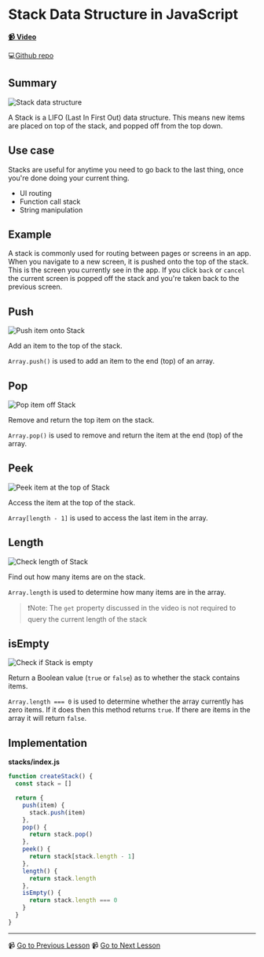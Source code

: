 # Stack Data Structure in JavaScript

**[📹 Video](https://egghead.io/lessons/javascript-stack-data-structure-in-javascript)**

💻[Github repo](https://github.com/kyleshevlin/intro-to-data-structures-and-algorithms/blob/master/stacks/index.js)

## Summary

![Stack data structure](https://res.cloudinary.com/dg3gyk0gu/image/upload/v1602262878/transcript-images/04-javascript-stack-data-structure-in-javascript-Stack.png)

A Stack is a LIFO (Last In First Out) data structure. This means new items are placed on top of the stack, and popped off from the top down.

## Use case

Stacks are useful for anytime you need to go back to the last thing, once you're done doing your current thing.

- UI routing
- Function call stack
- String manipulation

## Example

A stack is commonly used for routing between pages or screens in an app. When you navigate to a new screen, it is pushed onto the top of the stack. This is the screen you currently see in the app. If you click `back` or `cancel` the current screen is popped off the stack and you're taken back to the previous screen.

## Push

![Push item onto Stack](https://res.cloudinary.com/dg3gyk0gu/image/upload/v1602262877/transcript-images/04-javascript-stack-data-structure-in-javascript-Stack-Push.gif)

Add an item to the top of the stack.

`Array.push()` is used to add an item to the end (top) of an array.

## Pop

![Pop item off Stack](https://res.cloudinary.com/dg3gyk0gu/image/upload/v1602262875/transcript-images/04-javascript-stack-data-structure-in-javascript-Stack-Pop.gif)

Remove and return the top item on the stack.

`Array.pop()` is used to remove and return the item at the end (top) of the array.

## Peek

![Peek item at the top of Stack](https://res.cloudinary.com/dg3gyk0gu/image/upload/v1602262876/transcript-images/04-javascript-stack-data-structure-in-javascript-Stack-Peek.png)

Access the item at the top of the stack.

`Array[length - 1]` is used to access the last item in the array.

## Length

![Check length of Stack](https://res.cloudinary.com/dg3gyk0gu/image/upload/v1602262876/transcript-images/04-javascript-stack-data-structure-in-javascript-Stack-Length.gif)

Find out how many items are on the stack.

`Array.length` is used to determine how many items are in the array.

> ❗Note: The `get` property discussed in the video is not required to query the current length of the stack

## isEmpty

![Check if Stack is empty](https://res.cloudinary.com/dg3gyk0gu/image/upload/v1602262875/transcript-images/04-javascript-stack-data-structure-in-javascript-Stack-isEmpty.gif)

Return a Boolean value (`true` or `false`) as to whether the stack contains items.

`Array.length === 0` is used to determine whether the array currently has zero items. If it does then this method returns `true`. If there are items in the array it will return `false`.

## Implementation

**stacks/index.js**

```js
function createStack() {
  const stack = []

  return {
    push(item) {
      stack.push(item)
    },
    pop() {
      return stack.pop()
    },
    peek() {
      return stack[stack.length - 1]
    },
    length() {
      return stack.length
    },
    isEmpty() {
      return stack.length === 0
    }
  }
}
```

---

📹 [Go to Previous Lesson](https://egghead.io/lessons/javascript-priority-queue-javascript-data-structure)
📹 [Go to Next Lesson](https://egghead.io/lessons/javascript-linked-list-data-structure-in-javascript)

